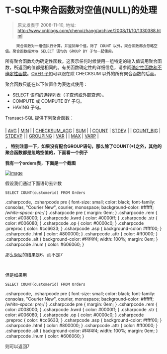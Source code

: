 # T-SQL中聚合函数对空值(NULL)的处理 
> 原文发表于 2008-11-10, 地址: http://www.cnblogs.com/chenxizhang/archive/2008/11/10/1330388.html 


         聚合函数对一组值执行计算，并返回单个值。除了 COUNT 以外，聚合函数都会忽略空值。聚合函数经常与 SELECT 语句的 GROUP BY 子句一起使用。

 所有聚合函数均为确定性函数。这表示任何时候使用一组特定的输入值调用聚合函数，所返回的值都是相同的。有关函数确定性的详细信息，请参阅[确定性函数和不确定性函数](http://technet.microsoft.com/zh-cn/library/ms178091.aspx)。[OVER 子句](http://technet.microsoft.com/zh-cn/library/ms189461.aspx)可以跟在除 CHECKSUM 以外的所有聚合函数的后面。

 聚合函数只能在以下位置作为表达式使用：

 * SELECT 语句的选择列表（子查询或外部查询）。  
* COMPUTE 或 COMPUTE BY 子句。  
* HAVING 子句。

 Transact-SQL 提供下列聚合函数：

 ### 

 

| [AVG](http://technet.microsoft.com/zh-cn/library/ms177677.aspx)  | [MIN](http://technet.microsoft.com/zh-cn/library/ms179916.aspx)  |
| [CHECKSUM\_AGG](http://technet.microsoft.com/zh-cn/library/ms188920.aspx)  | [SUM](http://technet.microsoft.com/zh-cn/library/ms187810.aspx)  |
| [COUNT](http://technet.microsoft.com/zh-cn/library/ms175997.aspx)  | [STDEV](http://technet.microsoft.com/zh-cn/library/ms190474.aspx)  |
| [COUNT\_BIG](http://technet.microsoft.com/zh-cn/library/ms190317.aspx)  | [STDEVP](http://technet.microsoft.com/zh-cn/library/ms176080.aspx)  |
| [GROUPING](http://technet.microsoft.com/zh-cn/library/ms178544.aspx)  | [VAR](http://technet.microsoft.com/zh-cn/library/ms186290.aspx)  |
| [MAX](http://technet.microsoft.com/zh-cn/library/ms187751.aspx)  | [VARP](http://technet.microsoft.com/zh-cn/library/ms188735.aspx) |

， **特别注意一下，如果没有配合GROUP语句，那么除了COUNT(*)之外，其他的聚合函数都是忽略空值的，下面看一个例子**

 **我有一个orders表，下面是一个截图**

 [![image](http://www.cnblogs.com/images/cnblogs_com/chenxizhang/WindowsLiveWriter/TSQLNULL_8F13/image_thumb.png)](http://www.cnblogs.com/images/cnblogs_com/chenxizhang/WindowsLiveWriter/TSQLNULL_8F13/image_2.png) 

 假设我们通过下面语句去计数


```
SELECT COUNT(customerid) FROM Orders
```

.csharpcode, .csharpcode pre
{
 font-size: small;
 color: black;
 font-family: consolas, "Courier New", courier, monospace;
 background-color: #ffffff;
 /*white-space: pre;*/
}
.csharpcode pre { margin: 0em; }
.csharpcode .rem { color: #008000; }
.csharpcode .kwrd { color: #0000ff; }
.csharpcode .str { color: #006080; }
.csharpcode .op { color: #0000c0; }
.csharpcode .preproc { color: #cc6633; }
.csharpcode .asp { background-color: #ffff00; }
.csharpcode .html { color: #800000; }
.csharpcode .attr { color: #ff0000; }
.csharpcode .alt 
{
 background-color: #f4f4f4;
 width: 100%;
 margin: 0em;
}
.csharpcode .lnum { color: #606060; }

那么返回的结果是6，而不是7


 


但是如果用


```
SELECT COUNT(customerid) FROM Orders
```

.csharpcode, .csharpcode pre
{
 font-size: small;
 color: black;
 font-family: consolas, "Courier New", courier, monospace;
 background-color: #ffffff;
 /*white-space: pre;*/
}
.csharpcode pre { margin: 0em; }
.csharpcode .rem { color: #008000; }
.csharpcode .kwrd { color: #0000ff; }
.csharpcode .str { color: #006080; }
.csharpcode .op { color: #0000c0; }
.csharpcode .preproc { color: #cc6633; }
.csharpcode .asp { background-color: #ffff00; }
.csharpcode .html { color: #800000; }
.csharpcode .attr { color: #ff0000; }
.csharpcode .alt 
{
 background-color: #f4f4f4;
 width: 100%;
 margin: 0em;
}
.csharpcode .lnum { color: #606060; }

则可以返回7

